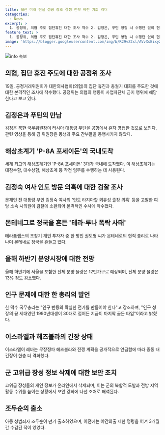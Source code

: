 ```yaml
---
title: 혁신 미래 현실 성공 창조 경쟁 전략 비전 기회 리더
categories:
  - News
excerpt: >
  1. 공정위, 의협 주도 집단휴진 대한 조사 착수 2. 김정은, 푸틴 영접 시 수행단 없이 현지 비공공격 3. 北 잠수함 대응능력 강화 P-8A 포세이돈 국내 도착 4. 김정숙 여사 인도 출장 의혹 고발 관련 소환 5. 몬테네그로 총리와 권도형의 신비한 관계 논란 6. 올해 하반기 분양시장 12만가구 나와…서울은 1만4천가구 7. 한 총리 인구 반등 전기 만들어야…지금이 마지막 골든 타임 8. 이스라엘, 헤즈볼라와 전쟁 가능성 언급 긴장 상승 9. 軍 고위급 장성 정보 온라인 삭제…보안 강화 10. 아동 성범죄자 조두순, 만기 출소 후 귀가 야간외출 어기고 구속
feature_text: >
  1. 공정위, 의협 주도 집단휴진 대한 조사 착수 2. 김정은, 푸틴 영접 시 수행단 없이 현지 비공공격 3. 北 잠수함 대응능력 강화 P-8A 포세이돈 국내 도착 4. 김정숙 여사 인도 출장 의혹 고발 관련 소환 5. 몬테네그로 총리와 권도형의 신비한 관계 논란 6. 올해 하반기 분양시장 12만가구 나와…서울은 1만4천가구 7. 한 총리 인구 반등 전기 만들어야…지금이 마지막 골든 타임 8. 이스라엘, 헤즈볼라와 전쟁 가능성 언급 긴장 상승 9. 軍 고위급 장성 정보 온라인 삭제…보안 강화 10. 아동 성범죄자 조두순, 만기 출소 후 귀가 야간외출 어기고 구속
image: 'https://blogger.googleusercontent.com/img/b/R29vZ2xl/AVvXsEixyZcFfHzMRdzZMjFBmAUKJYCLCGyLL1o632UiGVXcaFdKo_bkvkuCioo0uUKlGfBVcT3P84aROyZIXSBEx3Aw5nCQ3pTgDom1WDC4m8eifvWiAmWEEVb4x6G_l8C0QH225ldMjyaFvpxGEBGNO37VmDTDMHGhJPq73UglMfDca1-0aw/s1600/blogspot.png'
---
```


<p><img src="https://blogger.googleusercontent.com/img/b/R29vZ2xl/AVvXsEixyZcFfHzMRdzZMjFBmAUKJYCLCGyLL1o632UiGVXcaFdKo_bkvkuCioo0uUKlGfBVcT3P84aROyZIXSBEx3Aw5nCQ3pTgDom1WDC4m8eifvWiAmWEEVb4x6G_l8C0QH225ldMjyaFvpxGEBGNO37VmDTDMHGhJPq73UglMfDca1-0aw/s1600/blogspot.png" alt="info 속보" /></p>

<h2 data-ke-size="size26">의협, 집단 휴진 주도에 대한 공정위 조사</h2>

<p data-ke-size="size16">19일, 공정거래위원회가 대한의사협회(의협)의 집단 휴진과 총궐기 대회를 주도한 것에 대한 본격적인 조사에 착수했다. 공정위는 의협의 행동이 사업자단체 금지 행위에 해당한다고 보고 있다.</p>

<h2 data-ke-size="size26">김정은과 푸틴의 만남</h2>

<p data-ke-size="size16">김정은 북한 국무위원장이 러시아 대통령 푸틴을 공항에서 혼자 영접한 것으로 보인다. 관련 영상을 통해 김 위원장은 동생과 주요 간부들을 동행시키지 않았다.</p>

<h2 data-ke-size="size26">해상초계기 'P-8A 포세이돈'의 국내도착</h2>

<p data-ke-size="size16">세계 최고의 해상초계기인 'P-8A 포세이돈' 3대가 국내에 도착했다. 이 해상초계기는 대잠수함, 대수상함, 해상초계 등 작전 임무를 수행하는 데 사용된다.</p>

<h2 data-ke-size="size26">김정숙 여사 인도 방문 의혹에 대한 검찰 조사</h2>

<p data-ke-size="size16">문재인 전 대통령 부인 김정숙 여사의 '인도 타지마할 외유성 출장 의혹' 등을 고발한 여당 소속 시의원이 검찰에 소환되어 본격적인 수사에 착수했다.</p>

<h2 data-ke-size="size26">몬테네그로 정국을 흔든 '테라·루나 폭락 사태'</h2>

<p data-ke-size="size16">테라폼랩스의 초창기 개인 투자자 중 한 명인 권도형 씨가 몬테네로의 현직 총리로 나타나며 몬테네로 정국을 흔들고 있다.</p>

<h2 data-ke-size="size26">올해 하반기 분양시장에 대한 전망</h2>

<p data-ke-size="size16">올해 하반기에 서울을 포함한 전체 분양 물량은 12만가구로 예상되며, 전체 분양 물량은 13% 정도 감소했다.</p>

<h2 data-ke-size="size26">인구 문제에 대한 한 총리의 발언</h2>

<p data-ke-size="size16">한 덕수 국무총리는 "인구 반등의 확실한 전기를 만들어야 한다"고 강조하며, "인구 성장의 끝 세대였던 1990년대생이 30대로 접어든 지금이 마지막 골든 타임"이라고 밝혔다.</p>

<h2 data-ke-size="size26">이스라엘과 헤즈볼라의 긴장 상태</h2>

<p data-ke-size="size16">이스라엘이 레바논 무장정파 헤즈볼라와 전쟁 계획을 공개적으로 언급함에 따라 중동 내 긴장이 한층 더 격화했다.</p>

<h2 data-ke-size="size26">군 고위급 장성 정보 삭제에 대한 보안 조치</h2>

<p data-ke-size="size16">고위급 장성들의 개인 정보가 온라인에서 삭제되며, 이는 군의 복합적 도발과 전방 지역 활동 수위를 높이는 상황에서 보안 강화에 나선 조처로 해석된다.</p>

<h2 data-ke-size="size26">조두순의 출소</h2>

<p data-ke-size="size16">아동 성범죄자 조두순이 만기 출소하였으며, 이전에는 야간외출 제한 명령을 어겨 3개월간 수감된 적이 있었다.</p>

